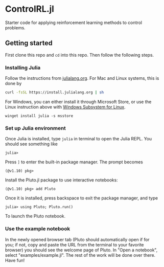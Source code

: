# ControlRL.jl
Starter code for applying reinforcement learning methods to control problems.

## Getting started

First clone this repo and `cd` into this repo. Then follow the following steps.

### Installing Julia
Follow the instructions from [julialang.org](https://julialang.org/downloads/). For Mac and Linux systems, this is done by
```bash
curl -fsSL https://install.julialang.org | sh
```

For Windows, you can either install it through Microsoft Store, or use the Linux instruction above with [Windows Subsystem for Linux](https://learn.microsoft.com/en-us/windows/wsl/install).
```
winget install julia -s msstore
```

### Set up Julia environment
Once Julia is installed, type `julia` in terminal to open the Julia REPL. You should see something like 
```
julia> 
```
Press `]` to enter the built-in package manager. The prompt becomes
```
(@v1.10) pkg>
```
Install the Pluto.jl package to use interactive notebooks:
```
(@v1.10) pkg> add Pluto
```
Once it is installed, press backspace to exit the package manager, and type
```
julia> using Pluto; Pluto.run()
```
To launch the Pluto notebook.

### Use the example notebook
In the newly opened browser tab (Pluto should automatically open if for you; if not, copy and paste the URL from the terminal to your favorite browser) you should see the welcome page of Pluto. In "Open a notebook", select "examples/example.jl". The rest of the work will be done over there. Have fun!
